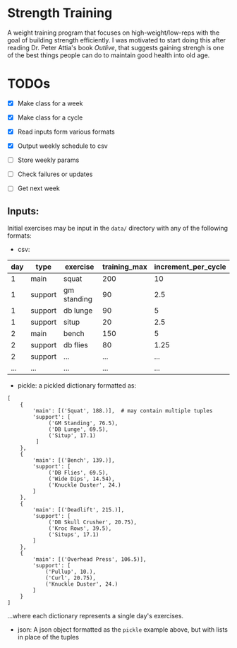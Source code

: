 # Strength Training
A weight training program that focuses on high-weight/low-reps with the goal of building strength efficiently. I was motivated to start doing this after reading Dr. Peter Attia's book _Outlive_, that suggests gaining strengh is one of the best things people can do to maintain good health into old age.


# TODOs
- [X] Make class for a week
- [X] Make class for a cycle
- [X] Read inputs form various formats
- [X] Output weekly schedule to csv
- [ ] Store weekly params
- [ ] Check failures or updates
- [ ] Get next week


## Inputs:
Initial exercises may be input in the `data/` directory with any of the following formats:
- csv:

day|type   |exercise   |training_max|increment_per_cycle
---|-------|-----------|------------|-------------------
1  |main   |squat      |200         |10
1  |support|gm standing|90          |2.5
1  |support|db lunge   |90          |5
1  |support|situp      |20          |2.5
2  |main   |bench      |150         |5
2  |support|db flies   |80          |1.25
2  |support|...        |...         |...
...|...    |...        |...         |...

- pickle: a pickled dictionary formatted as:
```{python}
[
    {
        'main': [('Squat', 188.)],  # may contain multiple tuples
        'support': [
             ('GM Standing', 76.5),
             ('DB Lunge', 69.5),
             ('Situp', 17.1)
         ]
    },
    {
        'main': [('Bench', 139.)],
        'support': [
             ('DB Flies', 69.5),
             ('Wide Dips', 14.54),
             ('Knuckle Duster', 24.)
        ]
    },
    {
        'main': [('Deadlift', 215.)],
        'support': [
             ('DB Skull Crusher', 20.75),
             ('Kroc Rows', 39.5),
             ('Situps', 17.1)
        ]
    },
    {
        'main': [('Overhead Press', 106.5)],
        'support': [
            ('Pullup', 10.),
            ('Curl', 20.75),
            ('Knuckle Duster', 24.)
        ]
    }
]
```
...where each dictionary represents a single day's exercises.
- json: A json object formatted as the `pickle` example above, but with lists in place of the tuples


